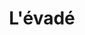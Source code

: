 ---
title: L'évadé
type: Expérience interactive
preview: /images/preview-min/preview-evade.jpg
description: "L'Évadé est un projet réalisé en collaboration avec le Musée des Beaux-Arts de Bordeaux dans le cadre d'une exposition d'histoires interactives mêlant l'art & le rêve.
Vous incarnez un personnage se réveillant dans la plus grande incompréhension devant un tableau déchiré. Une représentation d'un crime dont le coupable s'est échappé. Vous vous mettez en quête d'interroger les personnages des tableaux voisins dans le but de découvrir une seule et unique chose : la vérité. Saurez-vous découvrir ce qu'il s'est passé ? L'identité du tueur ? Ou encore mieux, où se trouve t-il ?"
images-desktop: [
    '/images/evade/web/evade-1.png',
    '/images/evade/web/evade-2.png',
    '/images/evade/web/evade-3.png'
]
images-mobile: [
    '/images/evade/mobile/evade-1.png',
    '/images/evade/mobile/evade-2.png',
    '/images/evade/mobile/evade-3.png'
]
site: https://reve-et-ville.netlify.app/
github: https://github.com/romaric-g/ReveEtVille
period: 2020
tags: ['front','expérience']
credits: ["Maxime Lauer", "Julie Joaquim", "Malvina Brauge", "Eva Van Der Erve", "Lucie Canton"]
credits-link: [
    "https://fr.linkedin.com/in/maxime-la%C3%BCer-b58776194",
    "https://fr.linkedin.com/in/juliejoaquim",
    "https://malvinabrauge.com/",
    "https://fr.linkedin.com/in/eva-van-der-erve-5b0776194",
    "https://luciecanton.fr/"
]
categorie: "DEVELOPPEMENT"
---